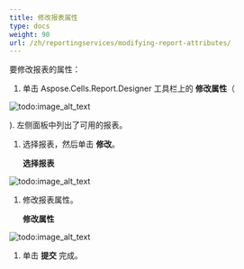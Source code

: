 ```yaml
---
title: 修改报表属性
type: docs
weight: 90
url: /zh/reportingservices/modifying-report-attributes/
---
```


要修改报表的属性：

1. 单击 Aspose.Cells.Report.Designer 工具栏上的 **修改属性**（

![todo:image_alt_text](modifying-report-attributes_1.png)

).
左侧面板中列出了可用的报表。 

1. 选择报表，然后单击 **修改**。 

   **选择报表** 

![todo:image_alt_text](modifying-report-attributes_2.png)




1. 修改报表属性。 

   **修改属性** 

![todo:image_alt_text](modifying-report-attributes_3.png)




1. 单击 **提交** 完成。
